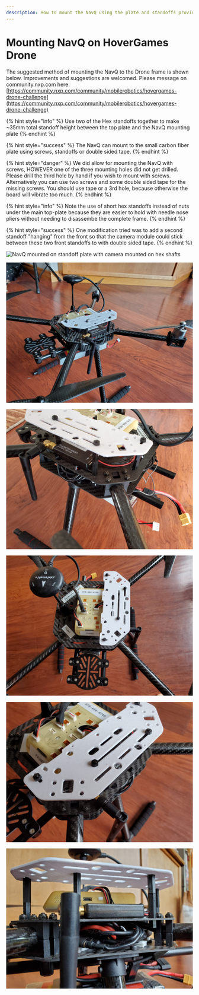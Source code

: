 ```yaml
---
description: How to mount the NavQ using the plate and standoffs provided
---
```


# Mounting NavQ on HoverGames Drone

The suggested method of mounting the NavQ to the Drone frame is shown below. Improvements and suggestions are welcomed. Please message on community.nxp.com here: [https://community.nxp.com/community/mobilerobotics/hovergames-drone-challenge](https://community.nxp.com/community/mobilerobotics/hovergames-drone-challenge)

{% hint style="info" %}
Use two of the Hex standoffs together to make ~35mm total standoff height between the top plate and the NavQ mounting plate
{% endhint %}

{% hint style="success" %}
The NavQ can mount to the small carbon fiber plate using screws, standoffs or double sided tape. 
{% endhint %}

{% hint style="danger" %}
We did allow for mounting the NavQ with screws, HOWEVER one of the three mounting holes did not get drilled. Please drill the third hole by hand if you wish to mount with screws. Alternatively you can use two screws and some double sided tape for the missing screws. You should use tape or a 3rd hole, because otherwise the board will vibrate too much.
{% endhint %}

{% hint style="info" %}
Note the use of short hex standoffs instead of nuts under the main top-plate because they are easier to hold with needle nose pliers without needing to disassembe the complete frame.
{% endhint %}

{% hint style="success" %}
One modification tried was to add a second standoff "hanging" from the front so that the camera module could stick between these two front standoffs to with double sided tape.
{% endhint %}

![NavQ mounted on standoff plate with camera mounted on hex shafts](../../.gitbook/assets/navq_on_drone.png)

![](../../.gitbook/assets/20200709_105653.jpg)

![](../../.gitbook/assets/20200709_105715.jpg)

![](../../.gitbook/assets/20200709_105702.jpg)

![](../../.gitbook/assets/20200709_105707.jpg)

![](../../.gitbook/assets/20200709_105735.jpg)

